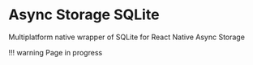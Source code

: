 # Async Storage SQLite

Multiplatform native wrapper of SQLite for React Native Async Storage

!!! warning
    Page in progress

